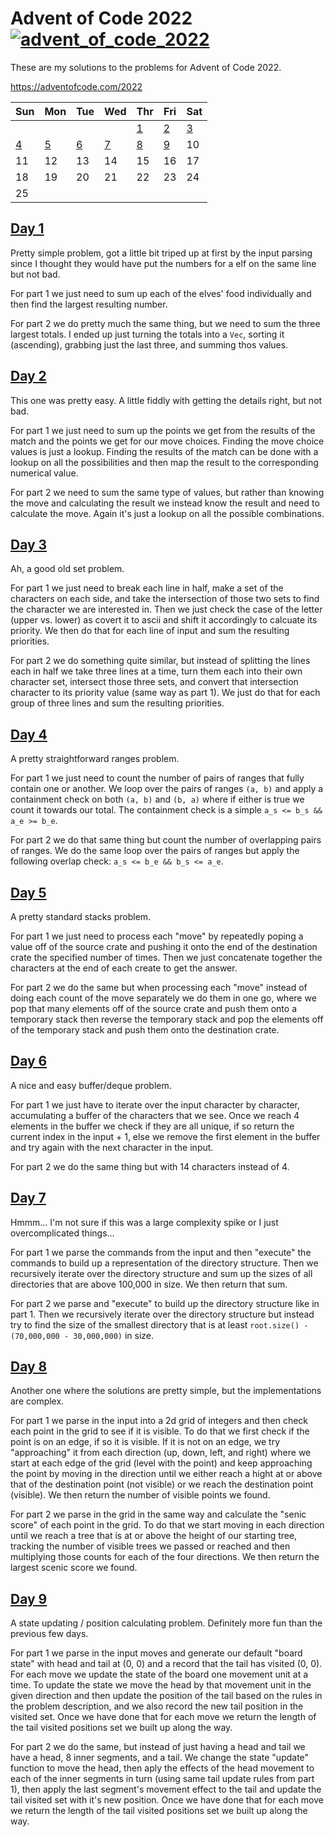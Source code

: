 # Advent of Code 2022 [![advent_of_code_2022](https://github.com/ExcaliburZero/advent_of_code_2022/actions/workflows/main.yml/badge.svg)](https://github.com/ExcaliburZero/advent_of_code_2022/actions/workflows/main.yml)
These are my solutions to the problems for Advent of Code 2022.

https://adventofcode.com/2022

| Sun | Mon | Tue | Wed | Thr | Fri | Sat |
|----|----|----|----|----|----|----|
| | | | | [1](#day-1) | [2](#day-2) | [3](#day-3) |
| [4](#day-4) | [5](#day-5) | [6](#day-6) | [7](#day-7) | [8](#day-8) | [9](#day-9) | 10 |
| 11 | 12 | 13 | 14 | 15 | 16 | 17 |
| 18 | 19 | 20 | 21 | 22 | 23 | 24 |
| 25 | | | | | | |

## [Day 1](src/one.rs)
Pretty simple problem, got a little bit triped up at first by the input parsing since I thought they would have put the numbers for a elf on the same line but not bad.

For part 1 we just need to sum up each of the elves' food individually and then find the largest resulting number.

For part 2 we do pretty much the same thing, but we need to sum the three largest totals. I ended up just turning the totals into a `Vec`, sorting it (ascending), grabbing just the last three, and summing thos values.

## [Day 2](src/two.rs)
This one was pretty easy. A little fiddly with getting the details right, but not bad.

For part 1 we just need to sum up the points we get from the results of the match and the points we get for our move choices. Finding the move choice values is just a lookup. Finding the results of the match can be done with a lookup on all the possibilities and then map the result to the corresponding numerical value.

For part 2 we need to sum the same type of values, but rather than knowing the move and calculating the result we instead know the result and need to calculate the move. Again it's just a lookup on all the possible combinations.

## [Day 3](src/three.rs)
Ah, a good old set problem.

For part 1 we just need to break each line in half, make a set of the characters on each side, and take the intersection of those two sets to find the character we are interested in. Then we just check the case of the letter (upper vs. lower) as covert it to ascii and shift it accordingly to calcuate its priority. We then do that for each line of input and sum the resulting priorities.

For part 2 we do something quite similar, but instead of splitting the lines each in half we take three lines at a time, turn them each into their own character set, intersect those three sets, and convert that intersection character to its priority value (same way as part 1). We just do that for each group of three lines and sum the resulting priorities.

## [Day 4](src/four.rs)
A pretty straightforward ranges problem.

For part 1 we just need to count the number of pairs of ranges that fully contain one or another. We loop over the pairs of ranges `(a, b)` and apply a containment check on both `(a, b)` and `(b, a)` where if either is true we count it towards our total. The containment check is a simple `a_s <= b_s && a_e >= b_e`.

For part 2 we do that same thing but count the number of overlapping pairs of ranges. We do the same loop over the pairs of ranges but apply the following overlap check: `a_s <= b_e && b_s <= a_e`.

## [Day 5](src/five.rs)
A pretty standard stacks problem.

For part 1 we just need to process each "move" by repeatedly poping a value off of the source crate and pushing it onto the end of the destination crate the specified number of times. Then we just concatenate together the characters at the end of each create to get the answer.

For part 2 we do the same but when processing each "move" instead of doing each count of the move separately we do them in one go, where we pop that many elements off of the source crate and push them onto a temporary stack then reverse the temporary stack and pop the elements off of the temporary stack and push them onto the destination crate.

## [Day 6](src/six.rs)
A nice and easy buffer/deque problem.

For part 1 we just have to iterate over the input character by character, accumulating a buffer of the characters that we see. Once we reach 4 elements in the buffer we check if they are all unique, if so return the current index in the input + 1, else we remove the first element in the buffer and try again with the next character in the input.

For part 2 we do the same thing but with 14 characters instead of 4.

## [Day 7](src/seven.rs)
Hmmm... I'm not sure if this was a large complexity spike or I just overcomplicated things...

For part 1 we parse the commands from the input and then "execute" the commands to build up a representation of the directory structure. Then we recursively iterate over the directory structure and sum up the sizes of all directories that are above 100,000 in size. We then return that sum.

For part 2 we parse and "execute" to build up the directory structure like in part 1. Then we recursively iterate over the directory structure but instead try to find the size of the smallest directory that is at least `root.size() - (70,000,000 - 30,000,000)` in size.

## [Day 8](src/eight.rs)
Another one where the solutions are pretty simple, but the implementations are complex.

For part 1 we parse in the input into a 2d grid of integers and then check each point in the grid to see if it is visible. To do that we first check if the point is on an edge, if so it is visible. If it is not on an edge, we try "approaching" it from each direction (up, down, left, and right) where we start at each edge of the grid (level with the point) and keep approaching the point by moving in the direction until we either reach a hight at or above that of the destination point (not visible) or we reach the destination point (visible). We then return the number of visible points we found. 

For part 2 we parse in the grid in the same way and calculate the "senic score" of each point in the grid. To do that we start moving in each direction until we reach a tree that is at or above the height of our starting tree, tracking the number of visible trees we passed or reached and then multiplying those counts for each of the four directions. We then return the largest scenic score we found.

## [Day 9](src/nine.rs)
A state updating / position calculating problem. Definitely more fun than the previous few days.

For part 1 we parse in the input moves and generate our default "board state" with head and tail at (0, 0) and a record that the tail has visited (0, 0). For each move we update the state of the board one movement unit at a time. To update the state we move the head by that movement unit in the given direction and then update the position of the tail based on the rules in the problem description, and we also record the new tail position in the visited set. Once we have done that for each move we return the length of the tail visited positions set we built up along the way.

For part 2 we do the same, but instead of just having a head and tail we have a head, 8 inner segments, and a tail. We change the state "update" function to move the head, then aply the effects of the head movement to each of the inner segments in turn (using same tail update rules from part 1), then apply the last segment's movement effect to the tail and update the tail visited set with it's new position. Once we have done that for each move we return the length of the tail visited positions set we built up along the way.